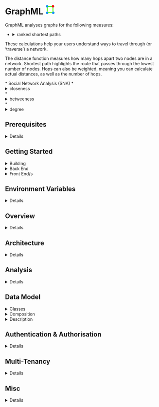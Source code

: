 # GraphML ![](Readme-Docs/GraphML.icon.png)
GraphML analyses graphs for the following measures:

* <details>
    <summary>ranked shortest paths</summary>
These calculations help your users understand ways to travel through (or ‘traverse’) a network.<p/>
The distance function measures how many hops apart two nodes are in a network. Shortest path highlights the route that passes through the lowest number of nodes. 
Hops can also be weighted, meaning you can calculate actual distances, as well as the number of hops.
  </details>
* Social Network Analysis (SNA)
  * <details>
      <summary>closeness</summary>
This is the measure that helps you find the nodes that are closest to the other nodes in a network, based on their ability to reach them.<p/>
To calculate this, the algorithm finds the shortest path between each node, then assigns each node a score based on the sum of all the paths.<p/>
Nodes with a high closeness value have a lower distance to all other nodes. They’d be efficient broadcasters of information.
    </details>
  * <details>
      <summary>betweeness</summary>
Nodes with a high betweenness centrality score are the ones that most frequently act as ‘bridges’ between other nodes. 
They form the shortest pathways of communication within the network.<p/>
Usually this would indicate important gatekeepers of information between groups.
    </details>
  * <details>
      <summary>degree</summary>
The degree centrality measure finds nodes with the highest number of links to other nodes in the network.<p/>
Nodes with a high degree centrality have the best connections to those around them – they might be influential, or just strategically well-placed.
    </details>

## Prerequisites
<details>

1. Prerequisites:
  * host:
    * Linux
    * Windows (not tested but should work)
  * target:
    * Linux (services)
    * WebAssembly aka WASM (GUI)
  * .NET Core SDK v5.0
  * integrated development environment:
    * Visual Studio Code (Linux or Windows)
    * JetBrains Rider (Linux or Windows)
    * Visual Studio (Windows)
  * nodejs
  * git
  * Google Chrome web browser
  * database:
    * Microsoft SQL Server
    * MySQL or MariaDB
    * PostgreSQL
    * SQLite (local development only)
  * message queue:
    * [Apache ActiveMQ](http://activemq.apache.org/)
  * results store:
    * [Redis](https://redis.io/)
1. Optional
  * [Git Extensions](https://github.com/gitextensions/gitextensions) (Windows)
  * [Docker](https://docs.docker.com/docker-for-windows/install/) (Windows)
  * [SwitchStartupProject for VS 2019](https://heptapod.host/thirteen/switchstartupproject/) (Visual Studio)
  * [npm](https://www.npmjs.com/get-npm)
  * [Redis Commander](https://www.npmjs.com/package/redis-commander)
  * [DBeaver](https://dbeaver.io/)
  * [DB Browser for SQLite](https://sqlitebrowser.org/)
  * [SQLiteStudio](https://sqlitestudio.pl/)
  * Microsoft SQL Server Management Studio (Windows)
  * [ReportGenerator](https://github.com/danielpalme/ReportGenerator)
  * [python](https://www.python.org/downloads/windows/)

</details>

## Getting Started
<details>
  <summary>Building</summary>

1. clone repo
```bash
  git clone https://github.com/TrevorDArcyEvans/GraphML.git
```
1. build
```bash
  dotnet restore
  dotnet build
```
1. run tests
```bash
  dotnet test
```
1. run code coverage
```bash
  dotnet test /p:CollectCoverage=true /p:CoverletOutputFormat=opencover
```
1. generate code coverage report
``` bash
  reportgenerator -reports:**/coverage.opencover.xml -targetdir:./CodeCoverage
```

</details>

<details>
  <summary>Back End</summary>

1. run _API_
```bash
  export ASPNETCORE_ENVIRONMENT=Development
  cd GraphML.API/bin/Debug/net5.0 
  ./GraphML.API
```
1. open [Swagger UI](https://localhost:5001/swagger/index.html)
1. start _Apache ActiveMQ_
1. start _Redis_
1. run _IdentityServer4_
```bash
  export ASPNETCORE_ENVIRONMENT=Development
  cd IdentityServerAspNetIdentity/bin/Debug/net5.0
  ./IdentityServerAspNetIdentity.exe
```
1. open [IdentityServer4 Login](https://localhost:44387/Account/Login)
1. run _Analysis Server_
```bash
  export ASPNETCORE_ENVIRONMENT=Development
  cd GraphML.API/bin/Debug/net5.0 
  ./GraphML.Analysis.Server
```
1. open [_Apache ActiveMQ_ management console](http://localhost:8161/admin)
1. start _Redis Commander_
```bash
  redis-commander --port 8080
```
1. open [_Redis Commander_ management console](http://127.0.0.1:8080)

</details>

<details>
  <summary>Front End/s</summary>

### GraphML.UI.Web
```bash
  export ASPNETCORE_ENVIRONMENT=Development
  cd GraphML.UI.Web/bin/Debug/net5.0
  ./GraphML.UI.Web.exe
```
open https://localhost:5002/

### GraphML.UI.Uno.UWP
* best to run from _Visual Studio_
* additional information:
  * [Command-Line Activation of Universal Windows Apps](https://blogs.windows.com/windowsdeveloper/2017/07/05/command-line-activation-universal-windows-apps/)
  * [Launching a Windows 10 UWP app from the command line cmd](https://stackoverflow.com/questions/51911405/launching-a-windows-10-uwp-app-from-the-command-line-cmd/51914388)

### GraphML.UI.Uno.Skia.Gtk
```bash
cd GraphML.UI.Uno/GraphML.UI.Uno.Skia.Gtk/bin/Debug/net5.0
./GraphML.UI.Uno.Skia.Gtk.exe
```

### GraphML.UI.Uno.Wasm
```bash
cd GraphML.UI.Uno\GraphML.UI.Uno.Wasm\bin\Debug\net5.0\dist
python3 -m http.server 8000
```
open http://localhost:8000/

</details>

## Environment Variables
<details>

### Backend API
<details>

|Variable | Description | Example Value|
|---------|-------|--------------|
| ASPNETCORE_ENVIRONMENT | ASP.NET Core runtime environment | `Production`, `Development`, `Test` |
||
| API_URI       | API server URL<p/>used by GraphML.API.Server to retrieve data |
||
| DATASTORE_CONNECTION         | | SqLite |
| DATASTORE_CONNECTION_TYPE    | | SqLite |
| DATASTORE_CONNECTION_STRING  | | Data Source=&#124;DataDirectory&#124;Data/GraphML.sqlite3; |
||
| LOG_CONNECTION_STRING | .NET connection string for database logging |
||
| RESULT_DATASTORE | _Redis_ URL | localhost:6379 |
||
| MESSAGE_QUEUE_URL               | _Apache ActiveMQ_ URL | activemq:tcp://localhost:61616 |
| MESSAGE_QUEUE_NAME              | | GraphML |
| MESSAGE_QUEUE_POLL_INTERVAL_S   | time in seconds between checking for new analysis jobs | 5 |
| MESSAGE_QUEUE_USE_THREADS       | | False |

</details>

### GraphML.UI.Uno.Wasm
<details>

We use a custom `index.html`:<br/>
  `GraphML:.\GraphML.UI.Uno\GraphML.UI.Uno.Wasm\wwwroot\index.html`

to load environment variables through:<br/>
  `GraphML:.\GraphML.UI.Uno\GraphML.UI.Uno.Wasm\WasmScripts\config-env-vars.js`

```javascript
//  How\where to configure BaseURL for Wasm app that uses WasmHttpHandler
//    https://github.com/unoplatform/uno/issues/1481#issuecomment-531480543
//  [wasm] Store AppSettings externally in some sort of editable text file such as .config, .json or .xml so these values can be changed depending the on the deployment hosting target
//    https://github.com/unoplatform/uno/issues/1500
config.environmentVariables["IDENTITY_SERVER_CLIENT_ID"] = "GraphML.UI.Uno.Wasm";
config.environmentVariables["IDENTITY_SERVER_CLIENT_SECRET"] = "secret";
config.environmentVariables["API_URI"] = "https://localhost:5001";
```

</details>
</details>

## Overview
<details><p/>

  ![GraphML.Overview](Readme-Docs/GraphML.Overview.png "GraphML.Overview")

</details>

## Architecture
<details><p/>

  ![GraphML.Architecture](Readme-Docs/GraphML.Architecture.png "GraphML.Architecture")

</details>

## Analysis
<details><p/>

  ![GraphML.Analysis](Readme-Docs/GraphML.Analysis.Sequence.png "GraphML.Analysis")

</details>

## Data Model
<details>
  <summary>Classes</summary>

![GraphML.Classes](Readme-Docs/GraphML.Classes.png "GraphML.Classes")

</details>

<details>
  <summary>Composition</summary>

![GraphML.Composition](Readme-Docs/GraphML.Composition.png "GraphML.Composition")

</details>

<details>
  <summary>Description</summary>

<details>
  <summary>Base</summary>
  Abstract entities which are ancestors for other GraphML entities.

  * Item
    * Ultimate ancestor of all GraphML objects.
    * Models something which can be persisted.
    * Every item ultimately belongs to an Organisation
  * OwnedItem
    * Something which has an immediate owner, other than an Organisation

</details>

<details>
  <summary>Containers</summary>
  Entities which serve as a holding place for other entities.
  
  * Organisation
    * Typically a company, organisation or other legal entity in which people work together.
      * police force
      * GCHQ
      * FBI
      * military
      * bank
    * Used to isolate information between different Organisations
    * Id and OrganisationId **must** be the same
  * RepositoryManager
    * A means to group a subset of Repository in an Organisation in some logical manner.
    * For example, repositories could be grouped at a departmental level eg 'Financial Fraud' or 'Credit Control'.
    * ItemAttributeDefinition are held at RepositoryManager level so they can be shared across Repository.
  * Repository
    * A complete collection of Node and Edge representing an area of interest.
  * Graph
    * A subset of Node and Edge from a Repository which have been extracted for separate analysis.
    * A Graph may be directed; in contract to a Repository, which has no notion of direction.

</details>

<details>
  <summary>Graph</summary>

  * RepositoryItem
    * Something which is in a Repository, either a Node or an Edge
  * Node
    * A vertex representing something of interest.
    * A Node may be connected to zero or one other Nodes by an Edge
    * A Node may have properties associated with it via an NodeItemAttribute
  * Edge
    * A link connecting two Node.
    * An Edge may have a 'weight/s' (or other properties) associated with it via an EdgeItemAttribute
    * An Edge is not directed 'per se'; this is set on the Graph
    <p/>
  * GraphItem
    * Something which is in a Graph, either a GraphNode or a GraphEdge
  * GraphNode
    * A Node which appears in a Graph.
    * Name may be different to that of underlying Node
  * GraphEdge
    * An Edge which appears in a Graph.
    * Name may be different to that of underlying Edge

</details>

<details>
  <summary>Attributes</summary>
  ItemAttributeDefinition are held at RepositoryManager level so they can be shared across Repository.

  * ItemAttributeDefinition
    * Defines shape (name and data type) of information in an ItemAttribute
  * RepositoryItemAttributeDefinition
    * Defines shape of information in a RepositoryItemAttribute
  * GraphItemAttributeDefinition
    * Defines shape of information in a GraphItemAttribute
  * NodeItemAttributeDefinition
    * Defines shape of information in a NodeItemAttribute
  * EdgeItemAttributeDefinition
    * Defines shape of information in an EdgeItemAttribute
    <p/>
  * ItemAttribute
    * Additional information attached to an Item
  * RepositoryItemAttribute
    * Additional information attached to a Repository
  * GraphItemAttribute
    * Additional information attached to a Graph
  * NodeItemAttribute
    * Additional information attached to a Node
  * EdgeItemAttribute
    * Additional information attached to an Edge
    <p/>
  * Currently supported data types:
    * string
    * bool
    * int
    * double
    * DateTime (UTC)
  * To be supported:
    * DateInterval
      * [Noda Time](https://nodatime.org/2.0.x/api/NodaTime.DateInterval.html)
      * [ST-Software/Utils](https://github.com/ST-Software/Utils/blob/master/src/DateTimeUtils.cs)

</details>

<details>
  <summary>Support</summary>

  * Contact
    * A person identified by their email address.
    * The email address (Name) is used to link authentication (IdentityServer) to Role.
  * Role
    * The function performed by a Contact in the context of GraphML.
    * There are several, predefined functions in Roles
    * A Contact may have one or more Roles
  * Roles
    * User roles within GraphML

</details>

</details>

## Authentication & Authorisation
<details>

* enable `Development` mode by setting env var:  
```bash
  export ASPNETCORE_ENVIRONMENT=Development
```
* authentication (who you are) is handled by IdentityServer
* authorisation (what you can do) is handled by GraphML, based on an _email_ claim
* security is role based, with the following predefined roles:
| Role        | Description |
|-------------|-------------|
| User        | An entity using GraphML |
| UserAdmin   | An entity managing a subset of data within GraphML, typically data belonging to a single organisation |
| Admin       | An entity managing all data within GraphML |
* the above roles are owned by _System_ organisation
* SwaggerUI is only enabled in `Development` mode
* SwaggerUI authentication will redirect to a login screen in IdentityServer
* IdentityServer has some test users:
| UserName | Password     | Email                           | Roles |
|----------|--------------|---------------------------------|-------|
| `alice`  | `Pass123$`   | DrKool@KoolOrganisation.org     | Admin |
| `bob`    | `Pass123$`   | BobSmith@email.com              | none |
| `carol`  | `Pass123$`   | carol@KoolOrganisation.org      | UserAdmin |
| `dave`   | `Pass123$`   | dave@KoolOrganisation.org       | User |

</details>

## Multi-Tenancy
<details>

At this stage, multi-tenancy isolation is implemented in GraphML.Logic:
* GraphML.Logic.Validators
  * does the initial call even make sense
  * only allow calls on items which caller is allowed to access
* GraphML.Logic.Filters
  * only return items relevant to the caller
  * only return items caller is allowed to see

Future work will change to a database-per-client type of isolation
which is better suited to high security environments.
This will make validators and filters redundnant as all calls are
guaranteed to come from the same organisation.  In turn, this will
make the Organisation entity redundant.

</details>

## Misc
<details>

### Port Allocations
| Service | Port | Notes |
|---------|------|-------|
| IdentityServerAspnetIdentity | 44387 |
| GraphML.API | 5001 |
| GraphML.UI.Web | 5002 |
| GraphML.UI.Uno.Wasm | 8001 | when running from _Visual Studio_, port is set in:<p/>`GraphML:.\GraphML.UI.Uno\GraphML.UI.Uno.Wasm\Properties\launchSettings.json` |
| Apache ActiveMQ | 61616 |
| Apache ActiveMQ console | 8161 |
| Redis | 6379 |
| Redis Commander | 8080 | default port 8081
| Microsoft SQL Server | 1443 |
| MariaDB | 3306 |
| PostgreSQL | 5432 |

### Apache ActiveMQ
You can monitor ActiveMQ using the Web Console by pointing your browser at http://localhost:8161/admin .  
From ActiveMQ 5.8 onwards the web apps is secured out of the box.  
The default username and password is `admin/admin`.

### Redis on Windows
Recommended method is to use a _Docker_ container:
```bash
  docker pull redis
  docker run -p 6379:6379 redis
```

### Redis Commander
```bash
  npm install -g redis-commander
  redis-commander --port 8080
```
open [_Redis Commander_ management console](http://127.0.0.1:8080)

</details>
